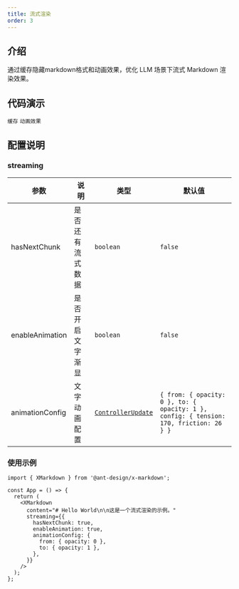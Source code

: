 ```yaml
---
title: 流式渲染
order: 3
---
```


## 介绍

通过缓存隐藏markdown格式和动画效果，优化 LLM 场景下流式 Markdown 渲染效果。

## 代码演示

<!-- prettier-ignore -->
<!-- <code src="./demo/streaming/typing.tsx" description="配合`Bubble`渲染">打字机效果</code> -->

<code src="./demo/streaming/format.tsx"  description="通过缓存隐藏 Markdown 格式">缓存</code> <code src="./demo/streaming/animation.tsx">动画效果</code>

## 配置说明

### streaming

| 参数 | 说明 | 类型 | 默认值 |
| --- | --- | --- | --- |
| hasNextChunk | 是否还有流式数据 | `boolean` | `false` |
| enableAnimation | 是否开启文字渐显 | `boolean` | `false` |
| animationConfig | 文字动画配置 | [`ControllerUpdate`](https://react-spring.dev/docs/typescript#controllerupdate) | `{ from: { opacity: 0 }, to: { opacity: 1 }, config: { tension: 170, friction: 26 } }` |

### 使用示例

```tsx
import { XMarkdown } from '@ant-design/x-markdown';

const App = () => {
  return (
    <XMarkdown
      content="# Hello World\n\n这是一个流式渲染的示例。"
      streaming={{
        hasNextChunk: true,
        enableAnimation: true,
        animationConfig: {
          from: { opacity: 0 },
          to: { opacity: 1 },
        },
      }}
    />
  );
};
```
